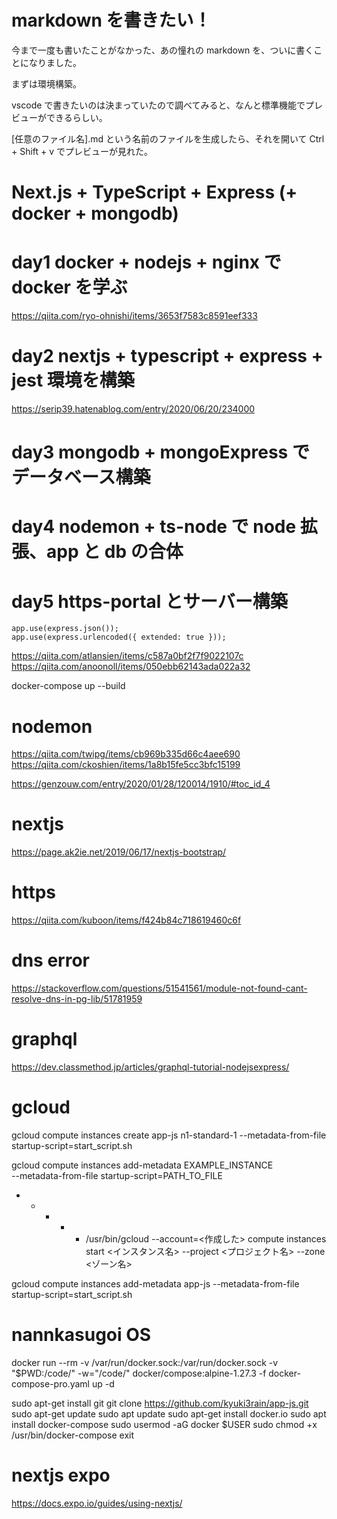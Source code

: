 # markdown を書きたい！

今まで一度も書いたことがなかった、あの憧れの markdown を、ついに書くことになりました。

まずは環境構築。

vscode で書きたいのは決まっていたので調べてみると、なんと標準機能でプレビューができるらしい。

[任意のファイル名].md という名前のファイルを生成したら、それを開いて Ctrl + Shift + v でプレビューが見れた。

# Next.js + TypeScript + Express (+ docker + mongodb)

# day1 docker + nodejs + nginx で docker を学ぶ

https://qiita.com/ryo-ohnishi/items/3653f7583c8591eef333

# day2 nextjs + typescript + express + jest 環境を構築

https://serip39.hatenablog.com/entry/2020/06/20/234000

# day3 mongodb + mongoExpress でデータベース構築

# day4 nodemon + ts-node で node 拡張、app と db の合体

# day5 https-portal とサーバー構築

```
app.use(express.json());
app.use(express.urlencoded({ extended: true }));
```

https://qiita.com/atlansien/items/c587a0bf2f7f9022107c
https://qiita.com/anoonoll/items/050ebb62143ada022a32

docker-compose up --build

# nodemon

https://qiita.com/twipg/items/cb969b335d66c4aee690
https://qiita.com/ckoshien/items/1a8b15fe5cc3bfc15199

https://genzouw.com/entry/2020/01/28/120014/1910/#toc_id_4

# nextjs

https://page.ak2ie.net/2019/06/17/nextjs-bootstrap/

# https

https://qiita.com/kuboon/items/f424b84c718619460c6f

# dns error

https://stackoverflow.com/questions/51541561/module-not-found-cant-resolve-dns-in-pg-lib/51781959

# graphql

https://dev.classmethod.jp/articles/graphql-tutorial-nodejsexpress/

# gcloud

gcloud compute instances create app-js n1-standard-1 --metadata-from-file startup-script=start_script.sh

gcloud compute instances add-metadata EXAMPLE_INSTANCE \
 --metadata-from-file startup-script=PATH_TO_FILE

- - - - - /usr/bin/gcloud --account=<作成した> compute instances
          start <インスタンス名> --project <プロジェクト名> --zone <ゾーン名>

gcloud compute instances add-metadata app-js --metadata-from-file startup-script=start_script.sh

# nannkasugoi OS

docker run --rm -v /var/run/docker.sock:/var/run/docker.sock -v "\$PWD:/code/" -w="/code/" docker/compose:alpine-1.27.3 -f docker-compose-pro.yaml up -d

sudo apt-get install git
git clone https://github.com/kyuki3rain/app-js.git
sudo apt-get update
sudo apt update
sudo apt-get install docker.io
sudo apt install docker-compose
sudo usermod -aG docker \$USER
sudo chmod +x /usr/bin/docker-compose
exit

# nextjs expo

https://docs.expo.io/guides/using-nextjs/
